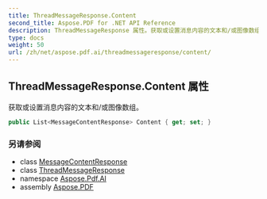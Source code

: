 ```yaml
---
title: ThreadMessageResponse.Content
second_title: Aspose.PDF for .NET API Reference
description: ThreadMessageResponse 属性。获取或设置消息内容的文本和/或图像数组
type: docs
weight: 50
url: /zh/net/aspose.pdf.ai/threadmessageresponse/content/
---
```

## ThreadMessageResponse.Content 属性

获取或设置消息内容的文本和/或图像数组。

```csharp
public List<MessageContentResponse> Content { get; set; }
```

### 另请参阅

* class [MessageContentResponse](../../messagecontentresponse/)
* class [ThreadMessageResponse](../)
* namespace [Aspose.Pdf.AI](../../../aspose.pdf.ai/)
* assembly [Aspose.PDF](../../../)